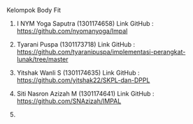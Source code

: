 Kelompok Body Fit
1. I NYM Yoga Saputra	(1301174658)
	Link GitHub	: https://github.com/nyomanyoga/Impal

2. Tyarani Puspa	(1301173718)
	Link GitHub	: https://github.com/tyaranipuspa/implementasi-perangkat-lunak/tree/master

3. Yitshak Wanli S	(1301174635)
	Link GitHub	: https://github.com/yitshak22/SKPL-dan-DPPL

4. Siti Nasron Azizah M	(1301174641)
	Link GitHub	: https://github.com/SNAzizah/IMPAL

5. 